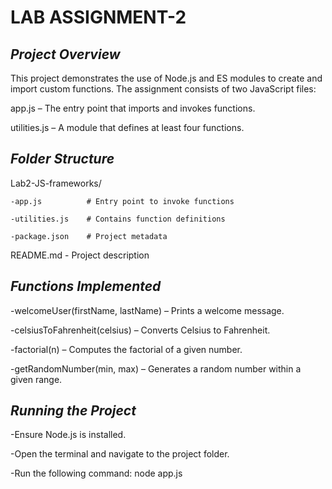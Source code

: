 # LAB ASSIGNMENT-2

## *Project Overview*

This project demonstrates the use of Node.js and ES modules to create and import custom functions. The assignment consists of two JavaScript files:

app.js – The entry point that imports and invokes functions.

utilities.js – A module that defines at least four functions.


## *Folder Structure*

Lab2-JS-frameworks/

    -app.js          # Entry point to invoke functions

    -utilities.js    # Contains function definitions

    -package.json    # Project metadata


README.md    -   Project description



## *Functions Implemented*

-welcomeUser(firstName, lastName) – Prints a welcome message.

-celsiusToFahrenheit(celsius) – Converts Celsius to Fahrenheit.

-factorial(n) – Computes the factorial of a given number.

-getRandomNumber(min, max) – Generates a random number within a given range.

## *Running the Project*

-Ensure Node.js is installed.

-Open the terminal and navigate to the project folder.

-Run the following command: node app.js
